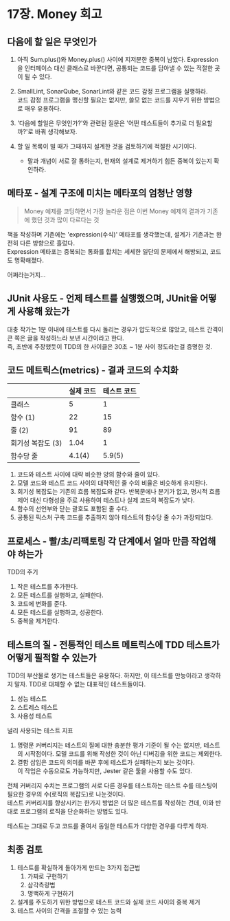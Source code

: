 # 17장. Money 회고

## 다음에 할 일은 무엇인가

1. 아직 Sum.plus()와 Money.plus() 사이에 지저분한 중복이 남았다. Expression을 인터페이스 대신 클래스로 바꾼다면, 공통되는 코드를 담아낼 수 있는 적절한 곳이 될 수 있다.

2. SmallLint, SonarQube, SonarLint와 같은 코드 감정 프로그램을 실행하라.  
코드 감정 프로그램을 맹신할 필요는 없지만, 쓸모 없는 코드를 지우기 위한 방법으로 매우 유용하다.

3. '다음에 할일은 무엇인가?'와 관련된 질문은 '어떤 테스트들이 추가로 더 필요할까?'로 바꿔 생각해보자. 

4. 할 일 목록이 빌 때가 그때까지 설계한 것을 검토하기에 적절한 시기이다. 
    - 말과 개념이 서로 잘 통하는지, 현재의 설계로 제거하기 힘든 중복이 있는지 확인하라.

## 메타포 - 설계 구조에 미치는 메타포의 엄청난 영향

> Money 예제를 코딩하면서 가장 놀라운 점은 이번 Money 예제의 결과가 기존에 했던 것과 많이 다르다는 것

책을 작성하며 기존에는 'expression(수식)' 메타포를 생각했는데, 설계가 기존과는 완전히 다른 방향으로 흘렀다.  
Expression 메타포는 중복되는 통화를 합치는 세세한 일단의 문제에서 해방되고, 코드도 명확해졌다.

어쩌라는거지...

## JUnit 사용도 - 언제 테스트를 실행했으며, JUnit을 어떻게 사용해 왔는가

대충 작가는 1분 이내에 테스트를 다시 돌리는 경우가 압도적으로 많았고, 테스트 간격이 큰 쪽은 글을 작성하느라 보낸 시간이라고 한다.  
즉, 초반에 주장했듯이 TDD의 한 사이클은 30초 ~ 1분 사이 정도라는걸 증명한 것.

## 코드 메트릭스(metrics) - 결과 코드의 수치화

||실제 코드|테스트 코드|
|---|---|---|
|클래스|5|1|
|함수 (1)|22|15|
|줄 (2)|91|89|
|회기성 복잡도 (3)|1.04|1|
|함수당 줄|4.1(4)|5.9(5)|

1. 코드와 테스트 사이에 대략 비슷한 양의 함수와 줄이 있다.
2. 모델 코드와 테스트 코드 사이의 대략적인 줄 수의 비율은 비슷하게 유지된다.
3. 회기성 복잡도는 기존의 흐름 복잡도와 같다. 반복문에나 분기가 없고, 명시적 흐름 제어 대신 다형성을 주로 사용하여 테스트나 실제 코드의 복잡도가 낮다.
4. 함수의 선언부와 닫는 괄호도 포함된 줄 수다.
5. 공통된 픽스처 구축 코드를 추출하지 않아 테스트의 함수당 줄 수가 과장되었다.

## 프로세스 - 빨/초/리팩토링 각 단계에서 얼마 만큼 작업해야 하는가

TDD의 주기
1. 작은 테스트를 추가한다.
2. 모든 테스트를 실행하고, 실패한다.
3. 코드에 변화를 준다.
4. 모든 테스트를 실행하고, 성공한다.
5. 중복을 제거한다.

## 테스트의 질 - 전통적인 테스트 메트릭스에 TDD 테스트가 어떻게 필적할 수 있는가

TDD의 부산물로 생기는 테스트들은 유용하다. 하지만, 이 테스트를 만능이라고 생각하지 말자.
TDD로 대체할 수 없는 대표적인 테스트들이다.
1. 성능 테스트
2. 스트레스 테스트
3. 사용성 테스트

널리 사용되는 테스트 지표
1. 명령문 커버리지는 테스트의 질에 대한 충분한 평가 기준이 될 수는 없지만, 테스트의 시작점이다.
모델 코드를 위해 작성한 것이 아닌 디버깅을 위한 코드는 제외한다.
2. 결함 삽입은 코드의 의미를 바꾼 후에 테스트가 실패하는지 보는 것이다.  
이 작업은 수동으로도 가능하지만, Jester 같은 툴을 사용할 수도 있다.

전체 커버리지 수치는 프로그램의 서로 다른 경우를 테스트하는 테스트 수를 테스팅이 필요한 경우의 수(로직의 복잡도)로 나눈것이다.  
테스트 커버리지를 향상시키는 한가지 방법은 더 많은 테스트를 작성하는 건데, 이와 반대로 프로그램의 로직을 단순화하는 방법도 있다.

테스트는 그대로 두고 코드를 줄여서 동일한 테스트가 다양한 경우를 다루게 하자.

## 최종 검토

1. 테스트를 확실하게 돌아가게 만드는 3가지 접근법
    1. 가짜로 구현하기
    2. 삼각측량법
    3. 명백하게 구현하기
2. 설계를 주도하기 위한 방법으로 테스트 코드와 실제 코드 사이의 중복 제거
3. 테스트 사이의 간격을 조절할 수 있는 능력